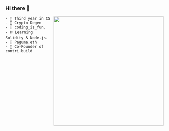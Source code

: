 ### Hi there 👋

<!--
**Az0s/Az0s** is a ✨ _special_ ✨ repository because its `README.md` (this file) appears on your GitHub profile.

Here are some ideas to get you started:
-->

<img align ="right" src="https://github-readme-stats.vercel.app/api?username=Az0s&hide=contribs,prs&show_icons=true&theme=ayu-mirage" width ="350"> 

```
- 🤔 Third year in CS
- 🔭 Crypto Degen
- 🤖 coding_is_fun.
- ⛓ Learning Solidity & Node.js.
- 🦝 Paguma.eth
- 👀 Co-Founder of contri.build
```

<!--
[![Top Langs](https://github-readme-stats.vercel.app/api/top-langs/?username=Az0s&layout=compact)](https://github.com/anuraghazra/github-readme-stats)
-->
